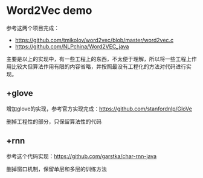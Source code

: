 # Word2Vec demo

参考这两个项目完成：
- https://github.com/tmikolov/word2vec/blob/master/word2vec.c
- https://github.com/NLPchina/Word2VEC_java

主要是以上的实现中，有一些工程上的东西，不太便于理解，所以将一些工程上作用比较大但算法作用有限的内容省略，并按照最没有工程化的方法对代码进行实现。

## +glove
增加glove的实现，参考官方实现完成：https://github.com/stanfordnlp/GloVe

删掉工程性的部分，只保留算法性的代码

## +rnn
参考这个代码实现：https://github.com/garstka/char-rnn-java

删掉窗口机制，保留单层和多层的训练方法

